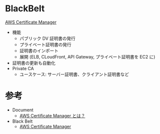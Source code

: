 # BlackBelt

[AWS Certificate Manager](https://pages.awscloud.com/rs/112-TZM-766/images/20181219_BlackBeltSeminar_AWS_Certificate_Manager.pdf)

* 機能
  * パブリック DV 証明書の発行
  * プライベート証明書の発行
  * 証明書のインポート
  * 展開 (ELB, CLoudFront, API Gateway, プライベート証明書を EC2 に)
* 証明書の更新も自動化
* Private CA
  * ユースケース: サーバー証明書、クライアント証明書など



# 参考

* Document
  * [AWS Certificate Manager とは？](https://docs.aws.amazon.com/ja_jp/acm/latest/userguide/acm-overview.html)
* Black Belt
  * [AWS Certificate Manager](https://pages.awscloud.com/rs/112-TZM-766/images/20181219_BlackBeltSeminar_AWS_Certificate_Manager.pdf)
